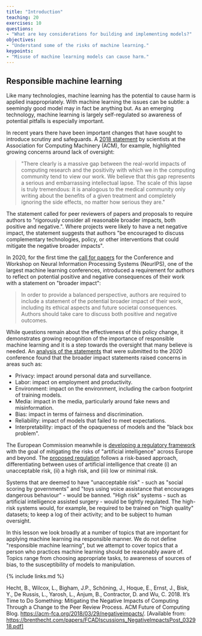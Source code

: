 ```yaml
---
title: "Introduction"
teaching: 20
exercises: 10
questions:
- "What are key considerations for building and implementing models?"
objectives:
- "Understand some of the risks of machine learning."
keypoints:
- "Misuse of machine learning models can cause harm."
---
```


## Responsible machine learning

Like many technologies, machine learning has the potential to cause harm is applied inappropriately. With machine learning the issues can be subtle: a seemingly good model may in fact be anything but. As an emerging technology, machine learning is largely self-regulated so awareness of potential pitfalls is especially important. 

In recent years there have been important changes that have sought to introduce scrutiny and safeguards. A [2018 statement](https://web.archive.org/web/20200101022756/https://acm-fca.org/2018/03/29/negativeimpacts/) by scientists at the Association for Computing Machinery (ACM), for example, highlighted growing concerns around lack of oversight:

> "There clearly is a massive gap between the real-world impacts of computing research and the positivity with which we in the computing community tend to view our work. We believe that this gap represents a serious and embarrassing intellectual lapse. The scale of this lapse is truly tremendous: it is analogous to the medical community only writing about the benefits of a given treatment and completely ignoring the side effects, no matter how serious they are."

The statement called for peer reviewers of papers and proposals to require authors to "rigorously consider all reasonable broader impacts, both positive and negative.". Where projects were likely to have a net negative impact, the statement suggests that authors "be encouraged to discuss complementary technologies, policy, or other interventions that could mitigate the negative broader impacts".

In 2020, for the first time the [call for papers](https://neurips.cc/Conferences/2020/CallForPapers) for the Conference and Workshop on Neural Information Processing Systems (NeurIPS), one of the largest machine learning conferences, introduced a requirement for authors to reflect on potential positive and negative consequences of their work with a statement on "broader impact":

>  In order to provide a balanced perspective, authors are required to include a statement of the potential broader impact of their work, including its ethical aspects and future societal consequences. Authors should take care to discuss both positive and negative outcomes.

While questions remain about the effectiveness of this policy change, it demonstrates growing recognition of the importance of responsible machine learning and it is a step towards the oversight that many believe is needed. An [analysis of the statements](https://arxiv.org/pdf/2105.04760.pdf) that were submitted to the 2020 conference found that the broader impact statements raised concerns in areas such as:

- Privacy: impact around personal data and surveillance.
- Labor: impact on employment and productivity.
- Environment: impact on the environment, including the carbon footprint of training models.
- Media: impact in the media, particularly around fake news and misinformation.
- Bias: impact in terms of fairness and discrimination.
- Reliability: impact of models that failed to meet expectations.
- Interpretability: impact of the opaqueness of models and the "black box problem".

The European Commission meanwhile is [developing a regulatory framework](https://digital-strategy.ec.europa.eu/en/policies/regulatory-framework-ai) with the goal of mitigating the risks of "artificial intelligence" across Europe and beyond. The [proposed regulation](https://eur-lex.europa.eu/legal-content/EN/TXT/HTML/?uri=CELEX:52021PC0206&from=EN) follows a risk-based approach, differentiating between uses of artificial intelligence that create (i) an unacceptable risk, (ii) a high risk, and (iii) low or minimal risk.

Systems that are deemed to have "unacceptable risk" - such as "social scoring by governments" and "toys using voice assistance that encourages dangerous behaviour" - would be banned. "High risk" systems - such as artificial intelligence assisted surgery - would be tightly regulated. The high-risk systems would, for example, be required to be trained on "high quality" datasets; to keep a log of their activity; and to be subject to human oversight.

In this lesson we look broadly at a number of topics that are important for applying machine learning ina responsible manner. We do not define "responsible machine learning", but we attempt to cover topics that a person who practices machine learning should be reasonably aware of. Topics range from choosing appropriate tasks, to awareness of sources of bias, to the susceptibility of models to manipulation.

{% include links.md %}

Hecht, B., Wilcox, L., Bigham, J.P., Schöning, J., Hoque, E., Ernst, J., Bisk, Y., De Russis, L., Yarosh, L., Anjum, B., Contractor, D. and Wu, C. 2018. It’s Time to Do Something: Mitigating the Negative Impacts of Computing Through a Change to the Peer Review Process. ACM Future of Computing Blog. https://acm-fca.org/2018/03/29/negativeimpacts/. [Available from: https://brenthecht.com/papers/FCADIscussions_NegativeImpactsPost_032918.pdf]



